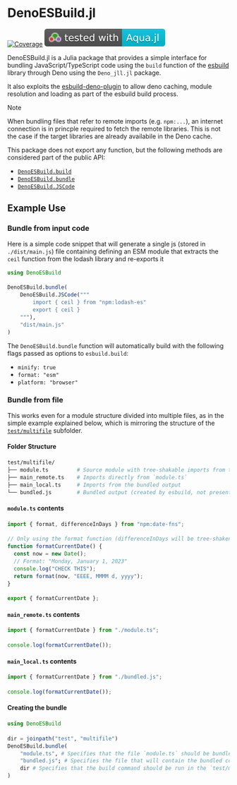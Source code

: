 # DenoESBuild.jl
[![Coverage](https://codecov.io/gh/disberd/DenoESBuild.jl/branch/main/graph/badge.svg)](https://codecov.io/gh/disberd/DenoESBuild.jl)
[![Aqua QA](https://raw.githubusercontent.com/JuliaTesting/Aqua.jl/master/badge.svg)](https://github.com/JuliaTesting/Aqua.jl)

DenoESBuild.jl is a Julia package that provides a simple interface for bundling JavaScript/TypeScript code using the `build` function of the [esbuild](https://esbuild.github.io/api/) library through Deno using the `Deno_jll.jl` package.

It also exploits the [esbuild-deno-plugin](https://github.com/due-sabati/esbuild-deno-plugin) to allow deno caching, module resolution and loading as part of the esbuild build process.

> [!NOTE]
> When bundling files that refer to remote imports (e.g. `npm:...`), an internet connection is in princple required to fetch the remote libraries. This is not the case if the target libraries are already availabile in the Deno cache.


This package does not export any function, but the following methods are considered part of the public API:
- [`DenoESBuild.build`](@ref)
- [`DenoESBuild.bundle`](@ref)
- [`DenoESBuild.JSCode`](@ref)

## Example Use

### Bundle from input code
Here is a simple code snippet that will generate a single js (stored in `./dist/main.js`) file containing defining an ESM module that extracts the `ceil` function from the lodash library and re-exports it
```julia
using DenoESBuild

DenoESBuild.bundle(
    DenoESBuild.JSCode("""
        import { ceil } from "npm:lodash-es"
        export { ceil }
    """),
    "dist/main.js"
)
```

The `DenoESBuild.bundle` function will automatically build with the following flags passed as options to `esbuild.build`:
- `minify: true`
- `format: "esm"`
- `platform: "browser"`

### Bundle from file
This works even for a module structure divided into multiple files, as in the simple example explained below, which is mirroring the structure of the [`test/multifile`](test/multifile) subfolder.

#### Folder Structure
```bash
test/multifile/
├── module.ts         # Source module with tree-shakable imports from the `npm:date-fns` library
├── main_remote.ts    # Imports directly from `module.ts`
├── main_local.ts     # Imports from the bundled output
└── bundled.js        # Bundled output (created by esbuild, not present by default)
```


#### `module.ts` contents
```typescript
import { format, differenceInDays } from "npm:date-fns";

// Only using the format function (differenceInDays will be tree-shaken out)
function formatCurrentDate() {
  const now = new Date();
  // Format: "Monday, January 1, 2023"
  console.log("CHECK THIS");
  return format(now, "EEEE, MMMM d, yyyy");
}

export { formatCurrentDate };
```

#### `main_remote.ts` contents
```typescript
import { formatCurrentDate } from "./module.ts";

console.log(formatCurrentDate());
```

#### `main_local.ts` contents
```typescript
import { formatCurrentDate } from "./bundled.js";

console.log(formatCurrentDate());
```

#### Creating the bundle

```julia
using DenoESBuild

dir = joinpath("test", "multifile")
DenoESBuild.bundle(
    "module.ts", # Specifies that the file `module.ts` should be bundled
    "bundled.js"; # Specifies the file that will contain the bundled code
    dir # Specifies that the build command should be run in the `test/multifile` directory
)
```